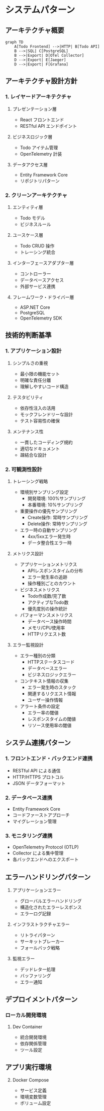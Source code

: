 # システムパターン

## アーキテクチャ概要

```mermaid
graph TD
    A[Todo Frontend] -->|HTTP| B[Todo API]
    B -->|SQL| C[PostgreSQL]
    B -->|Export| D[OTel Collector]
    D -->|Export| E[Jaeger]
    D -->|Export| F[Grafana]
```

## アーキテクチャ設計方針

### 1. レイヤードアーキテクチャ

1. プレゼンテーション層

   - React フロントエンド
   - RESTful API エンドポイント

2. ビジネスロジック層

   - Todo アイテム管理
   - OpenTelemetry 計装

3. データアクセス層
   - Entity Framework Core
   - リポジトリパターン

### 2. クリーンアーキテクチャ

1. エンティティ層

   - Todo モデル
   - ビジネスルール

2. ユースケース層

   - Todo CRUD 操作
   - トレーシング統合

3. インターフェースアダプター層

   - コントローラー
   - データベースアクセス
   - 外部サービス連携

4. フレームワーク・ドライバー層
   - ASP.NET Core
   - PostgreSQL
   - OpenTelemetry SDK

## 技術的判断基準

### 1. アプリケーション設計

1. シンプルさの重視

   - 最小限の機能セット
   - 明確な責任分離
   - 理解しやすいコード構造

2. テスタビリティ

   - 依存性注入の活用
   - モックフレンドリーな設計
   - テスト容易性の確保

3. メンテナンス性
   - 一貫したコーディング規約
   - 適切なドキュメント
   - 疎結合な設計

### 2. 可観測性設計

1. トレーシング戦略

   - 環境別サンプリング設定
     - 開発環境: 100%サンプリング
     - 本番環境: 10%サンプリング
   - 重要操作の優先サンプリング
     - Create操作: 常時サンプリング
     - Delete操作: 常時サンプリング
   - エラー時の自動サンプリング
     - 4xx/5xxエラー発生時
     - データ整合性エラー時

2. メトリクス設計

   - アプリケーションメトリクス
     - APIレスポンスタイムの分布
     - エラー発生率の追跡
     - 操作種別ごとのカウント
   - ビジネスメトリクス
     - Todo作成数/完了数
     - アクティブなTodo数
     - 優先度別の操作統計
   - パフォーマンスメトリクス
     - データベース操作時間
     - メモリ/CPU使用率
     - HTTPリクエスト数

3. エラー監視設計
   - エラー種別の分類
     - HTTPステータスコード
     - データベースエラー
     - ビジネスロジックエラー
   - コンテキスト情報の収集
     - エラー発生時のスタック
     - 関連するリクエスト情報
     - ユーザー操作情報
   - アラート条件の設定
     - エラー率の閾値
     - レスポンスタイムの閾値
     - リソース使用率の閾値

## システム連携パターン

### 1. フロントエンド・バックエンド連携

- RESTful API による通信
- HTTP/HTTPS プロトコル
- JSON データフォーマット

### 2. データベース連携

- Entity Framework Core
- コードファーストアプローチ
- マイグレーション管理

### 3. モニタリング連携

- OpenTelemetry Protocol (OTLP)
- Collector による集中管理
- 各バックエンドへのエクスポート

## エラーハンドリングパターン

1. アプリケーションエラー

   - グローバルエラーハンドリング
   - 構造化されたエラーレスポンス
   - エラーログ記録

2. インフラストラクチャエラー

   - リトライパターン
   - サーキットブレーカー
   - フォールバック戦略

3. 監視エラー
   - デッドレター処理
   - バッファリング
   - エラー通知

## デプロイメントパターン

### ローカル開発環境

1. Dev Container

   - 統合開発環境
   - 依存関係管理
   - ツール設定

## アプリ実行環境

2. Docker Compose

   - サービス定義
   - 環境変数管理
   - ボリューム設定
